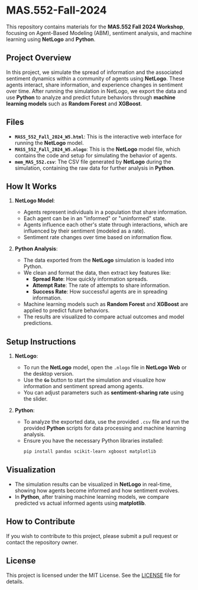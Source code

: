 # MAS.552-Fall-2024

This repository contains materials for the **MAS.552 Fall 2024 Workshop**, focusing on Agent-Based Modeling (ABM), sentiment analysis, and machine learning using **NetLogo** and **Python**.

## Project Overview

In this project, we simulate the spread of information and the associated sentiment dynamics within a community of agents using **NetLogo**. These agents interact, share information, and experience changes in sentiment over time. After running the simulation in NetLogo, we export the data and use **Python** to analyze and predict future behaviors through **machine learning models** such as **Random Forest** and **XGBoost**.

## Files

- **`MASS_552_Fall_2024_W5.html`**: This is the interactive web interface for running the **NetLogo** model.
- **`MASS_552_Fall_2024_W5.nlogo`**: This is the **NetLogo** model file, which contains the code and setup for simulating the behavior of agents.
- **`mem_MAS_552.csv`**: The CSV file generated by **NetLogo** during the simulation, containing the raw data for further analysis in **Python**.

## How It Works

1. **NetLogo Model**:
   - Agents represent individuals in a population that share information.
   - Each agent can be in an "informed" or "uninformed" state.
   - Agents influence each other's state through interactions, which are influenced by their sentiment (modeled as a rate).
   - Sentiment rate changes over time based on information flow.

2. **Python Analysis**:
   - The data exported from the **NetLogo** simulation is loaded into Python.
   - We clean and format the data, then extract key features like:
     - **Spread Rate**: How quickly information spreads.
     - **Attempt Rate**: The rate of attempts to share information.
     - **Success Rate**: How successful agents are in spreading information.
   - Machine learning models such as **Random Forest** and **XGBoost** are applied to predict future behaviors.
   - The results are visualized to compare actual outcomes and model predictions.

## Setup Instructions

1. **NetLogo**:
   - To run the **NetLogo** model, open the `.nlogo` file in **NetLogo Web** or the desktop version.
   - Use the **`Go`** button to start the simulation and visualize how information and sentiment spread among agents.
   - You can adjust parameters such as **sentiment-sharing rate** using the slider.

2. **Python**:
   - To analyze the exported data, use the provided `.csv` file and run the provided **Python** scripts for data processing and machine learning analysis.
   - Ensure you have the necessary Python libraries installed:
     ```bash
     pip install pandas scikit-learn xgboost matplotlib
     ```

## Visualization

- The simulation results can be visualized in **NetLogo** in real-time, showing how agents become informed and how sentiment evolves.
- In **Python**, after training machine learning models, we compare predicted vs actual informed agents using **matplotlib**.

## How to Contribute

If you wish to contribute to this project, please submit a pull request or contact the repository owner.

## License

This project is licensed under the MIT License. See the [LICENSE](LICENSE) file for details.
